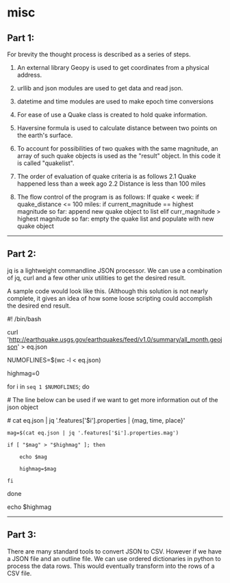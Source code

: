 # misc
## Part 1:

For brevity the thought process is described as a series of steps.

1. An external library Geopy is used to get coordinates from a physical address.
2. urllib and json modules are used to get data and read json.
3. datetime and time modules are used to make epoch time conversions
3. For ease of use a Quake class is created to hold quake information.
4. Haversine formula is used to calculate distance between two points on the earth's surface.

1. To account for possibilities of two quakes with the same magnitude, an array of such quake objects is used as the "result" object. In this code it is called "quakelist".
2. The order of evaluation of quake criteria is as follows
   2.1 Quake happened less than a week ago
   2.2 Distance is less than 100 miles
3. The flow control of the program is as follows:
   If quake < week:
      if quake_distance <= 100 miles:
         if current_magnitude == highest magnitude so far:
            append new quake object to list
         elif curr_magnitude > highest magnitude so far:
            empty the quake list and populate with new quake object

_____________________________________________________________________________________________________________________

## Part 2:

jq is a lightweight commandline JSON processor.
We can use a combination of jq, curl and a few other unix utilities to get the desired result.

A sample code would look like this. (Although this solution is not nearly complete, it gives an idea of how some loose scripting could accomplish the desired end result.

\#! /bin/bash

curl 'http://earthquake.usgs.gov/earthquakes/feed/v1.0/summary/all_month.geojson' > eq.json

NUMOFLINES=$(wc -l < eq.json)

highmag=0

for i in `seq 1 $NUMOFLINES`; do

   \# The line below can be used if we want to get more information out of the json object
   
   \# cat eq.json | jq '.features['$i'].properties | {mag, time, place}'
   
    mag=$(cat eq.json | jq '.features['$i'].properties.mag')
    
    if [ "$mag" > "$highmag" ]; then
    
        echo $mag
        
        highmag=$mag
        
    fi
    
done

echo $highmag

_____________________________________________________________________________________________________________________

## Part 3:

There are many standard tools to convert JSON to CSV. 
However if we have a JSON file and an outline file. We can use ordered dictionaries in python to process the data rows. This would eventually transform into the rows of a CSV file.
